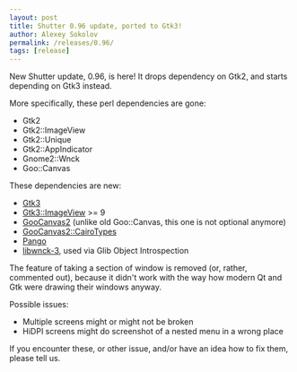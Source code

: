 ```yaml
---
layout: post
title: Shutter 0.96 update, ported to Gtk3!
author: Alexey Sokolov
permalink: /releases/0.96/
tags: [release]
---
```


New Shutter update, 0.96, is here! It drops dependency on Gtk2, and starts depending on Gtk3 instead.

More specifically, these perl dependencies are gone:
* Gtk2
* Gtk2::ImageView
* Gtk2::Unique
* Gtk2::AppIndicator
* Gnome2::Wnck
* Goo::Canvas

These dependencies are new:
* [Gtk3](https://metacpan.org/pod/Gtk3)
* [Gtk3::ImageView](https://metacpan.org/pod/Gtk3::ImageView) >= 9
* [GooCanvas2](https://metacpan.org/pod/GooCanvas2) (unlike old Goo::Canvas, this one is not optional anymore)
* [GooCanvas2::CairoTypes](https://metacpan.org/pod/GooCanvas2::CairoTypes)
* [Pango](https://metacpan.org/pod/Pango)
* [libwnck-3](https://gitlab.gnome.org/GNOME/libwnck), used via Glib Object Introspection

The feature of taking a section of window is removed (or, rather, commented out), because it didn't work with the way how modern Qt and Gtk were drawing their windows anyway.

Possible issues:
* Multiple screens might or might not be broken
* HiDPI screens might do screenshot of a nested menu in a wrong place

If you encounter these, or other issue, and/or have an idea how to fix them, please tell us.
